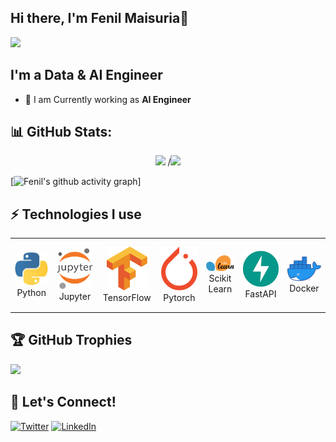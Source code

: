 ## Hi there, I'm Fenil Maisuria👋
  ![](https://komarev.com/ghpvc/?username=fenilmaisuria&style=flat-square)
  
## I'm a Data & AI Engineer
  * 🔭 I am Currently working as **AI Engineer**
  
## 📊 GitHub Stats:
<p align="center">
  <img height=340 src="https://github-readme-stats.vercel.app/api?username=fenilmaisuria&show=reviews,discussions_started,discussions_answered,prs_merged,prs_merged_percentage&show_icons=true"/>
  /<img height=340 src="https://github-readme-stats.vercel.app/api/top-langs?username=fenilmaisuria&layout=pie&langs_count=8&card_width=310"/> 
</p>

[![Fenil's github activity graph](https://github-readme-activity-graph.vercel.app/graph?username=fenilmaisuria&bg_color=ffffff&color=ff047d&line=9e4c98&point=403d3d&area=true&hide_border=true)]

## ⚡ Technologies I use 

<div align="center">
<table align="center">
    <tr>
        <td align="center" width="140" height="112.43">
            <img src="./assets/icons/python.jpeg" width="65px"/>
            <br /> Python
        </td>
        <td align="center" width="140" height="112.43">
            <img src="./assets/icons/jupyter.png" width="65px"/>
            <br /> Jupyter
        </td>
        <td align="center" width="140" height="112.43">
            <img src="./assets/icons/tensorflow.png" width="65px"/>
            <br /> TensorFlow
        </td>
        <td align="center" width="140" height="112.43">
            <img src="./assets/icons/pytorch.png" width="65px"/>
            <br /> Pytorch
        </td>
        <td align="center" width="140" height="112.43">
            <img src="./assets/icons/scikitlearn.png" width="65px"/>
            <br /> Scikit Learn
        </td>
        <td align="center" width="140" height="112.43">
            <img src="./assets/icons/fastapi.png" width="65px"/>
            <br /> FastAPI
        </td>
        <td align="center" width="140" height="112.43">
            <img src="./assets/icons/docker.png" width="65px"/>
            <br /> Docker
        </td>
    </tr>
</table>
</div>

## 🏆 GitHub Trophies
![](https://github-profile-trophy.vercel.app/?username=fenilmaisuria&theme=onedark&no-frame=false&no-bg=true&margin-w=4)

## 🤗 Let's Connect!
<a href="https://twitter.com/fenilmaisuria" target="_blank"><img alt="Twitter" src="https://img.shields.io/badge/twitter-%231DA1F2.svg?&style=for-the-badge&logo=twitter&logoColor=white" /></a>
<a href="https://www.linkedin.com/in/fenilmaisuria" target="_blank"><img alt="LinkedIn" src="https://img.shields.io/badge/linkedin-%230077B5.svg?&style=for-the-badge&logo=linkedin&logoColor=white" /></a>
